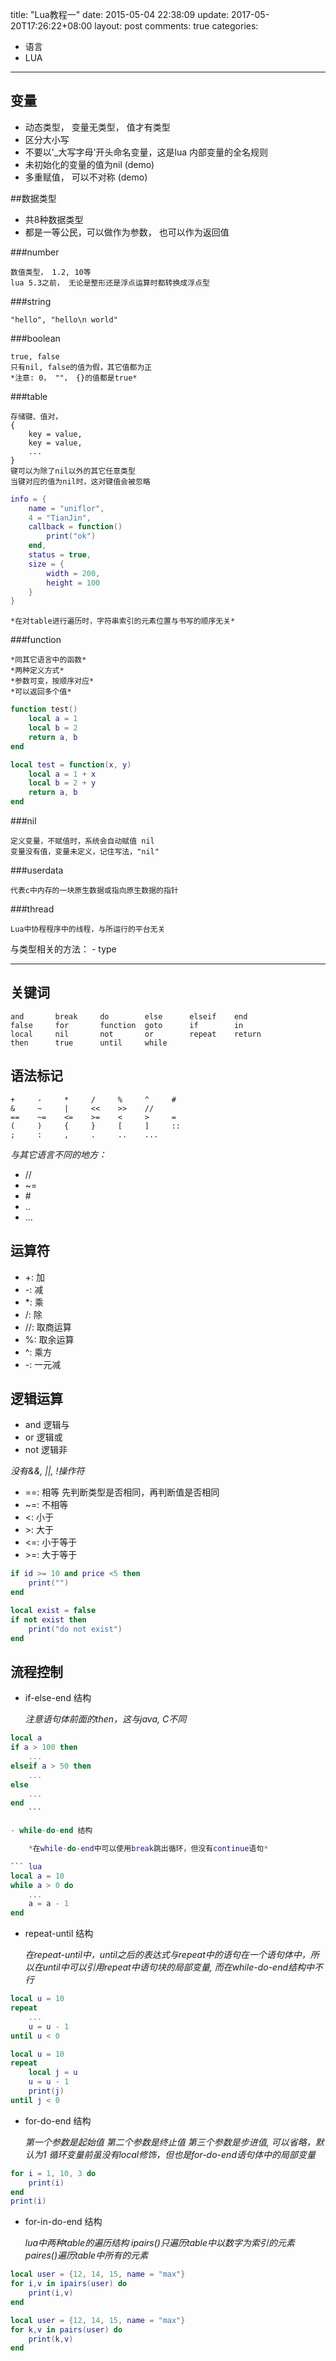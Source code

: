 title: "Lua教程一"
date: 2015-05-04 22:38:09
update: 2017-05-20T17:26:22+08:00
layout: post
comments: true
categories:
- 语言
- LUA
---

## 变量

- 动态类型， 变量无类型， 值才有类型
- 区分大小写
- 不要以'_大写字母'开头命名变量，这是lua 内部变量的全名规则
- 未初始化的变量的值为nil (demo)
- 多重赋值， 可以不对称 (demo)

##数据类型

- 共8种数据类型
- 都是一等公民，可以做作为参数， 也可以作为返回值

###number

    数值类型， 1.2, 10等
    lua 5.3之前， 无论是整形还是浮点运算时都转换成浮点型

###string

    "hello", "hello\n world"

###boolean

    true, false
    只有nil, false的值为假，其它值都为正
    *注意: 0， ""， {}的值都是true*

###table

    存储键、值对，
    {
        key = value,
        key = value,
        ...
    }
    键可以为除了nil以外的其它任意类型
    当键对应的值为nil时，这对键值会被忽略


``` lua
info = {
    name = "uniflor",
    4 = "TianJin",
    callback = function()
        print("ok")
    end,
    status = true,
    size = {
        width = 200,
        height = 100
    }
}
```

    *在对table进行遍历时，字符串索引的元素位置与书写的顺序无关*

###function

    *同其它语言中的函数*
    *两种定义方式*
    *参数可变，按顺序对应*
    *可以返回多个值*

``` lua
function test()
    local a = 1
    local b = 2
    return a, b
end

local test = function(x, y)
    local a = 1 + x
    local b = 2 + y
    return a, b
end
```

###nil

    定义变量，不赋值时，系统会自动赋值 nil
    变量没有值，变量未定义，记住写法，"nil"

###userdata

    代表c中内存的一块原生数据或指向原生数据的指针

###thread

    Lua中协程程序中的线程，与所运行的平台无关


与类型相关的方法：
    - type

-------

## 关键词

    and       break     do        else      elseif    end
    false     for       function  goto      if        in
    local     nil       not       or        repeat    return
    then      true      until     while

## 语法标记

    +     -     *     /     %     ^     #
    &     ~     |     <<    >>    //
    ==    ~=    <=    >=    <     >     =
    (     )     {     }     [     ]     ::
    ;     :     ,     .     ..    ...

*与其它语言不同的地方：*

* //
* ~=
* \#
* ..
* ...

## 运算符
  
* +: 加
* -: 减
* *: 乘
* /: 除
* //: 取商运算
* %: 取余运算
* ^: 乘方
* -: 一元减

## 逻辑运算

* and 逻辑与
* or  逻辑或
* not 逻辑非

*没有&&, ||, !操作符*

* ==: 相等 先判断类型是否相同，再判断值是否相同
* ~=: 不相等
* <: 小于
* \>: 大于
* <=: 小于等于
* \>=: 大于等于

``` lua
if id >= 10 and price <5 then
    print("")
end

local exist = false
if not exist then
    print("do not exist")
end
```


## 流程控制

- if-else-end 结构

    *注意语句体前面的then，这与java, C不同*

``` lua
local a
if a > 100 then
    ...
elseif a > 50 then
    ...
else
    ...
end
    ```

- while-do-end 结构

    *在while-do-end中可以使用break跳出循环，但没有continue语句*

``` lua
local a = 10
while a > 0 do
    ...
    a = a - 1
end
```

- repeat-until 结构

    *在repeat-until中，until之后的表达式与repeat中的语句在一个语句体中，所以在until中可以引用repeat中语句块的局部变量, 而在while-do-end结构中不行*

``` lua
local u = 10
repeat
    ...
    u = u - 1
until u < 0
```

``` lua
local u = 10
repeat
    local j = u
    u = u - 1
    print(j)
until j < 0
```

- for-do-end 结构

    *第一个参数是起始值*
    *第二个参数是终止值*
    *第三个参数是步进值, 可以省略，默认为1*
    *循环变量前虽没有local修饰，但也是for-do-end语句体中的局部变量*

``` lua
for i = 1, 10, 3 do
    print(i)
end
print(i)
```


- for-in-do-end 结构

    *lua中两种table的遍历结构*
    *ipairs()只遍历table中以数字为索引的元素*
    *paires()遍历table中所有的元素*

``` lua
local user = {12, 14, 15, name = "max"}
for i,v in ipairs(user) do
    print(i,v)
end
```

``` lua
local user = {12, 14, 15, name = "max"}
for k,v in pairs(user) do
    print(k,v)
end
```



